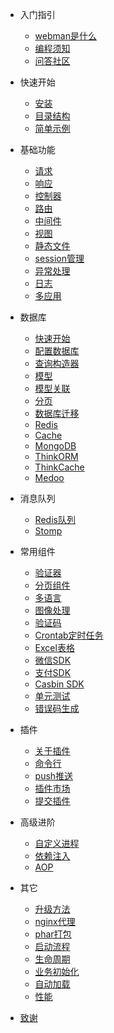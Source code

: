 - 入门指引

  - [webman是什么](README.md)
  - [编程须知](attention.md)
  - [问答社区](help.md)
  
- 快速开始
  
  - [安装](install.md)
  - [目录结构](directory.md)
  - [简单示例](tutorial.md)

- 基础功能

  - [请求](request.md)
  - [响应](response.md)
  - [控制器](controller.md)
  - [路由](route.md)
  - [中间件](middleware.md)
  - [视图](view.md)
  - [静态文件](static.md)
  - [session管理](session.md)
  - [异常处理](exception.md)
  - [日志](log.md)
  - [多应用](multiapp.md)

- 数据库

  - [快速开始](db/tutorial.md)
  - [配置数据库](db/config.md)
  - [查询构造器](db/queries.md)
  - [模型](db/model.md)
  - [模型关联](db/relationships.md)
  - [分页](db/paginator.md)
  - [数据库迁移](db/migration.md)
  - [Redis](db/redis.md)
  - [Cache](db/cache.md)
  - [MongoDB](db/mongo.md)
  - [ThinkORM](db/thinkorm.md)
  - [ThinkCache](db/thinkcache.md)
  - [Medoo](db/medoo.md)
  
- 消息队列
  - [Redis队列](queue/redis.md)
  - [Stomp](queue/stomp.md)
 
- 常用组件
  - [验证器](components/validation.md)
  - [分页组件](components/paginator.md)
  - [多语言](components/translation.md)
  - [图像处理](components/image.md)
  - [验证码](components/captcha.md)
  - [Crontab定时任务](components/crontab.md)
  - [Excel表格](components/excel.md)
  - [微信SDK](components/wechat.md)
  - [支付SDK](components/payment.md)
  - [Casbin SDK](components/casbin.md)
  - [单元测试](components/unitest.md)
  - [错误码生成](components/generate_error_code.md)
- 插件
  - [关于插件](plugin.md) 
  - [命令行](plugin/console.md)
  - [push推送](plugin/push.md)
  - [插件市场](plugin/market.md)
  - [提交插件](plugin/create.md)
- 高级进阶
  - [自定义进程](process.md)
  - [依赖注入](di.md)
  - [AOP](aop.md)
  
- 其它
  - [升级方法](others/upgrade.md)
  - [nginx代理](others/nginx-proxy.md)
  - [phar打包](others/phar.md)
  - [启动流程](others/process.md)
  - [生命周期](others/lifecycle.md)
  - [业务初始化](others/bootstrap.md)
  - [自动加载](others/autoload.md)
  - [性能](others/performance.md)
- [致谢](thanks.md)
  
 


